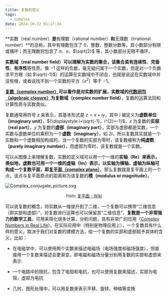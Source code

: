 ```yaml
---
title: 复数的意义
tags:
  - complex
date: 2024-10-22 01:17:24
---
```



**实数（real number）**是**有理数（rational number）**和**无理数（irrational number）**的总称，其中有理数包含了 $0$、整数、整数分数等，其小数部分有限或循环；而无理数则包含了 $\pi$、$e$、$\sqrt{2}$ 等，其小数部分无限不循环。

**实数域（real number field）**可以理解为实数的集合，该集合具有**连续性**、**完备性**、**有序性**等性质。像 $-1$ 这样的负数，毫无疑问属于一个实数，但是对一个负数求平方根（如 $\sqrt{-1}$）的运算在实数域中不闭合，也就是说这在实数域中并没有根，或者说找不到一个实数的平方（$x^2$）等于 $-1$。

**[复数（complex number）](https://zh.wikipedia.org/wiki/%E5%A4%8D%E6%95%B0_(%E6%95%B0%E5%AD%A6))**可以看作是对实数的扩展，实数域的**[代数闭包（algebraic closure）](https://en.wikipedia.org/wiki/Algebraically_closed_field)**为**复数域（complex number field）**，复数的运算法则和计算性质与实数类似。

复数通常用符号 $z$ 来表示，其基本形式是 ${\displaystyle z=x+iy}$，其中 $i$ 被定义为**虚数单位（imaginary unit）**，${\displaystyle i=\sqrt{-1}，i^{2}=-1}$，$x$ 为复数的**实部（real part）**，$y$ 为复数的**虚部（imaginary part）**，实部与虚部都是实数，一个实数与虚数单位的乘积为一个**虚数（imaginary）**，如 $2i$，所以复数其实就是一个实数和一个虚数相加构成的，当一个复数的实部为零时，该复数被称为**纯虚数（purely imaginary number）**，而虚部为零时，该复数就是一个实数。

可以从图像上来理解复数，实数的定义域可以用一个一维的**实轴（Re）**来表示，类似地，虚数也可用一个一维的**虚轴（Im）**表示，以实轴为横轴、虚轴为纵轴可构成一个复数平面，即**[复平面（complex plane）](https://zh.wikipedia.org/wiki/%E5%A4%8D%E5%B9%B3%E9%9D%A2)**，那么复数就是复平面上的一个点，该点与复平面原点的距离称为该复数的**模（modulus or magnitude）**。

![Complex_conjugate_picture.svg](/images/post/complex/Complex_conjugate_picture.svg.png)

<center><font size="2">from: <a href="https://zh.wikipedia.org/wiki/%E5%A4%8D%E5%B9%B3%E9%9D%A2">复平面 - Wiki</a></font></center>

可以说复数的概念，将实数从一维提升到了二维，一个复数可以携带$“$二维信息（即实部和虚部）$”$，对复数进行运算也可以保留其$“$二维信息$”$，**复数是一个非常强力的数学工具**，可用来简化很多计算、分析问题，具有非常广的应用（[Complex Numbers in Real Life](https://www.math.toronto.edu/mathnet/questionCorner/complexinlife.html)）。在实际应用中（特别是物理应用上），一个复数具有什么样的意义，取决于我们对复数的建模方法，给一个复数的实部和虚部赋予具体的含义，比如：

- 在电磁学中，可以使用两个实数来描述电磁场（电场强度和磁场强度），但直接用一个复数来描述会更渐变，即电磁和磁场分量分别用复数的实部和虚部来表示

- 一个电路中的阻抗，包含了电阻和电抗，也可以使用复数来描述，实部为电阻，虚部为电抗
- 几何、图形处理中，可以用复数来表示平移、旋转、伸缩等变换